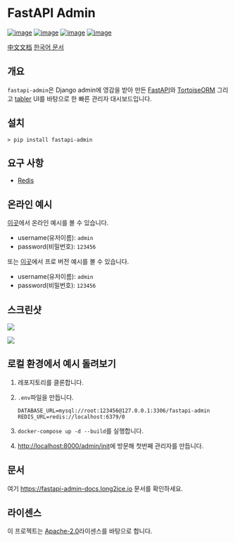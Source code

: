 # FastAPI Admin 

[![image](https://img.shields.io/pypi/v/fastapi-admin.svg?style=flat)](https://pypi.python.org/pypi/fastapi-admin)
[![image](https://img.shields.io/github/license/fastapi-admin/fastapi-admin)](https://github.com/fastapi-admin/fastapi-admin)
[![image](https://github.com/fastapi-admin/fastapi-admin/workflows/deploy/badge.svg)](https://github.com/fastapi-admin/fastapi-admin/actions?query=workflow:deploy)
[![image](https://github.com/fastapi-admin/fastapi-admin/workflows/pypi/badge.svg)](https://github.com/fastapi-admin/fastapi-admin/actions?query=workflow:pypi)

[中文文档](./README-zh.md)
[한국어 문서](./README-ko.md)

## 개요

`fastapi-admin`은 Django admin에 영감을 받아 만든 [FastAPI](https://github.com/tiangolo/fastapi)와 [TortoiseORM](https://github.com/tortoise/tortoise-orm/) 그리고 [tabler](https://github.com/tabler/tabler) UI를 바탕으로 한 빠른 관리자 대시보드입니다.

## 설치

```shell
> pip install fastapi-admin
```

## 요구 사항

- [Redis](https://redis.io)

## 온라인 예시

[이곳](https://fastapi-admin.long2ice.io/admin/login)에서 온라인 예시를 볼 수 있습니다.

- username(유저이름): `admin`
- password(비밀번호): `123456`

또는 [이곳](https://fastapi-admin-pro.long2ice.io/admin/login)에서 프로 버전 예시를 볼 수 있습니다.

- username(유저이름): `admin`
- password(비밀번호): `123456`

## 스크린샷

![](https://raw.githubusercontent.com/fastapi-admin/fastapi-admin/dev/images/login.png)

![](https://raw.githubusercontent.com/fastapi-admin/fastapi-admin/dev/images/dashboard.png)

## 로컬 환경에서 예시 돌려보기

1. 레포지토리를 클론합니다.
2. `.env`파일을 만듭니다.

   ```dotenv
   DATABASE_URL=mysql://root:123456@127.0.0.1:3306/fastapi-admin
   REDIS_URL=redis://localhost:6379/0
   ```

3. `docker-compose up -d --build`를 실행합니다.
4. <http://localhost:8000/admin/init>에 방문해 첫번째 관리자를 만듭니다.

## 문서

여기 <https://fastapi-admin-docs.long2ice.io> 문서를 확인하세요.

## 라이센스

이 프로젝트는 [Apache-2.0](https://github.com/fastapi-admin/fastapi-admin/blob/master/LICENSE)라이센스를 바탕으로 합니다.
